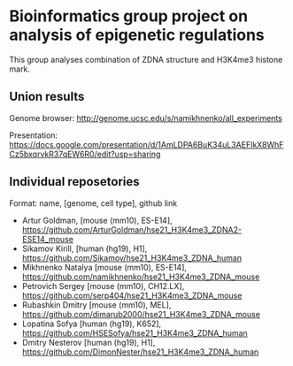 # Bioinformatics group project on analysis of epigenetic regulations

This group analyses combination of ZDNA structure and H3K4me3 histone mark.

## Union results

Genome browser: http://genome.ucsc.edu/s/namikhnenko/all_experiments

Presentation: https://docs.google.com/presentation/d/1AmLDPA6BuK34uL3AEFIkX8WhFCz5bxqrvkR37qEW6R0/edit?usp=sharing

## Individual reposetories

Format: name, [genome, cell type], github link

- Artur Goldman, [mouse (mm10), ES-E14], https://github.com/ArturGoldman/hse21_H3K4me3_ZDNA2-ESE14_mouse
- Sikamov Kirill, [human (hg19), H1], https://github.com/Sikamov/hse21_H3K4me3_ZDNA_human
- Mikhnenko Natalya [mouse (mm10), ES-E14], https://github.com/namikhnenko/hse21_H3K4me3_ZDNA_mouse
- Petrovich Sergey [mouse (mm10), CH12.LX], https://github.com/serp404/hse21_H3K4me3_ZDNA_mouse
- Rubashkin Dmitry [mouse (mm10), MEL], https://github.com/dimarub2000/hse21_H3K4me3_ZDNA_mouse
- Lopatina Sofya [human (hg19), K652], https://github.com/HSESofya/hse21_H3K4me3_ZDNA_human
- Dmitry Nesterov [human (hg19), H1], https://github.com/DimonNester/hse21_H3K4me3_ZDNA_human
